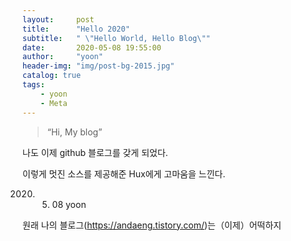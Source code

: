 ```yaml
---
layout:     post
title:      "Hello 2020"
subtitle:   " \"Hello World, Hello Blog\""
date:       2020-05-08 19:55:00
author:     "yoon"
header-img: "img/post-bg-2015.jpg"
catalog: true
tags:
    - yoon
    - Meta
---
```


> “Hi, My blog”

나도 이제 github 블로그를 갖게 되었다.

이렇게 멋진 소스를 제공해준 Hux에게 고마움을 느낀다.

2020. 05. 08 yoon 


원래 나의 블로그(https://andaeng.tistory.com/)는（이제）어떡하지

<p id = "build"></p>

